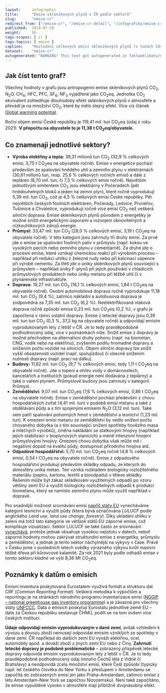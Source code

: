 ```yaml
---
layout:     infographic
title:      "Emise skleníkových plynů v ČR podle sektorů"
slug:       "emise-cr"
redirect_from: ["/emise-cr", "/emise-cr-detail", "/infografiky/emise-cr-detail"]
published:  2019-07-20
weight:     50
tags-scopes: [ cr ]
tags-topics: [ emise ]
caption:    "Rozložení celkových emisí skleníkových plynů (v tunách CO<sub>2</sub> ekvivalentu) v ČR za rok 2021 v jednotlivých sektorech lidské činnosti. Roční objem emisí České republiky je 119,41 mil. tun (údaj z roku 2021). V přepočtu na obyvatele to je 11,38 t CO<sub>2</sub>eq/obyvatele."
dataset:    "emise-cr"
autogenerated: "WARNING! This text got autogenerated in faktaoklimatu/data-analysis on 2023-10-03. Do not change here, fix it in the source notebook."
---
```


## Jak číst tento graf?

Všechny hodnoty v grafu jsou <glossary id="antropogennisklenikoveplyny">antropogenní emise</glossary> skleníkových plynů CO<sub>2</sub>, N<sub>2</sub>O, CH<sub>4</sub>, HFC, PFC, SF<sub>6</sub>, NF<sub>3</sub> vyjádřené jako <glossary id="co2eq">CO<sub>2</sub>eq</glossary>. Jednotka CO<sub>2</sub> ekvivalent zohledňuje dlouhodobý efekt skleníkových plynů v atmosféře a převádí je na množství CO<sub>2</sub>, které by mělo stejný efekt. Více viz článek [Global warming potential](https://en.wikipedia.org/wiki/Global_warming_potential).

Roční objem emisí České republiky je 119,41 mil. tun CO<sub>2</sub>eq (údaj z roku 2021). __V přepočtu na obyvatele to je 11,38 t CO<sub>2</sub>eq/obyvatele.__

## Co znamenají jednotlivé sektory?

* __Výroba elektřiny a tepla:__ 39,31 milionů tun CO<sub>2</sub> (32,9 % celkových emisí, 3,75 t CO<sub>2</sub>eq na obyvatele ročně). Emise v energetice pochází především ze spalování hnědého uhlí a zemního plynu v elektrárnách (30,61 milionů tun, resp. 25,6 % celkových ročních emisí) a dále z tepláren (8,70 mil. tun, či 7,3 % celkových emisí ročně). Největším jednotlivým emitentem CO<sub>2</sub> jsou elektrárny v Počeradech (pět hnědouhelných bloků a jeden na zemní plyn), které ročně vyprodukují 5,39 mil. tun CO<sub>2</sub>, což je 4,5 % celkových emisí České republiky. Pět největších českých fosilních elektráren, Počerady, Ledvice, Prunéřov, Tušimice a Chvaletice, vyprodukují ročně více emisí CO<sub>2</sub> než veškerá silniční doprava. Emise skleníkových plynů původem z energetiky je možné snížit energetickými úsporami a rozvojem obnovitelných a nízkouhlíkových zdrojů energie.
* __Průmysl:__ 33,47 mil. tun CO<sub>2</sub> (28,0 % celkových emisí, 3,19 t CO<sub>2</sub>eq na obyvatele ročně). V této kategorii jsou zahrnuty tři druhy emisí. Za prvé jde o emise ze spalování fosilních paliv v průmyslu (např. koksu ve vysokých pecích nebo zemního plynu v cementárně). Za druhé jde o procesní emise, které vznikají chemickou reakcí při výrobním procesu – například při redukci uhlíku z železné rudy nebo při kalcinaci vápence při výrobě cementu. Za třetí jde o úniky skleníkových plynů související s průmyslem – například úniky F-plynů při jejich používání v chladících průmyslových produktech nebo úniky metanu při těžbě uhlí či v plynárenské infrastruktuře.
* __Doprava:__ 19,27 mil. tun CO<sub>2</sub> (16,1 % celkových emisí, 1,84 t CO<sub>2</sub>eq na obyvatele ročně). Osobní automobilová doprava ročně vyprodukuje 11,18 mil. tun CO<sub>2</sub> (9,4 %), zatímco nákladní a autobusová doprava je zodpovědná za 7,35 mil. tun CO<sub>2</sub> (6,2 %). Neelektrifikovaná vlaková doprava ročně způsobí emise 0,23 mil. tun CO<sub>2</sub>eq (0,2 %), v grafu je započtena v rámci ostatní dopravy. Emise z letecké dopravy jsou 0,39 mil. tun tun CO<sub>2</sub> (0,3 %, 37,2 kg na obyvatele ročně) a odpovídají emisím vyprodukovaným lety z letišť v ČR. Je to tedy pravděpodobně podhodnocený údaj, více v poznámkách níže. Snížit emise z dopravy je možné přechodem na alternativní druhy pohonu (např. na biometan, CNG, vodík nebo na elektřinu), zvýšením podílu hromadné dopravy a snížením počtu vozidel na silnicích. Objem silniční dopravy lze snížit vyšší obsazeností vozidel (např. spolujízdou) či obecně snížením nutnosti dopravy (např. prací na dálku).
* __Budovy:__ 11,62 mil. tun CO<sub>2</sub> (9,7 % celkových emisí, tedy 1,11 t CO<sub>2</sub>eq na obyvatele ročně). Jde o topení a ohřev vody v domácnostech, kancelářích a institucích (pokud energie není dodávána z teplárny) a také o vaření plynem. Průmyslové budovy jsou zahrnuty v kategorii Průmysl.
* __Zemědělství:__ 9,07 mil. tun CO<sub>2</sub>eq (7,6 % celkových emisí, 0,86 t CO<sub>2</sub>eq na obyvatele ročně). Emise v zemědělství pochází především z chovu hospodářských zvířat (4,41 mil. tun) v podobě emisí metanu a také z obdělávání půdy a s tím spojenými emisemi N<sub>2</sub>O (3,12 mil. tun). Také sem patří spalování pohonných hmot v zemědělství a lesnictví (1,23 mil. tun). K omezení emisí metanu ze zemědělství by vedlo snížení počtu chovaného dobytka (a s tím související snížení spotřeby hovězího masa a mléčných výrobků), změna nakládání se statkovými hnojivy (například jejich stabilizací v bioplynových stanicích) a méně intenzivní hnojení průmyslovými hnojivy. Omezení chovu dobytka však může mít i negativní dopad na kvalitu půdy, dostupnost přírodního hnojiva atd.
* __Odpadové hospodářství:__ 5,70 mil. tun CO<sub>2</sub>eq ročně (4,8 % celkových emisí, 0,54 t CO<sub>2</sub>eq na obyvatele ročně). Emise z odpadového hospodářství produkují především skládky odpadu, ze kterých do atmosféry uniká metan. Ten vzniká rozkladem biologicky rozložitelného materiálu (papíru, kartonu, textilií a bioodpadu) v tělese skládky. Řešením může být zákaz skládkování využitelných odpadů po vzoru většiny zemí EU a využití biologicky rozložitelných odpadů k produkci biometanu, který se namísto zemního plynu může využít například v dopravě.

Pro snadnější možnost srovnávání emisí [napříč státy EU](/infografiky/emise-vybrane-staty) vynecháváme kategorii lesnictví a využití půdy (která bývá označována _LULUCF_ podle anglického _Land use, land use change, forestry_). Díky ukládání uhlíku v zeleni má totiž tato kategorie ve většině států EU záporné emise, což komplikuje vizualizaci. Sektor LULUCF se také často ze srovnávání [vynechává](https://climateactiontracker.org/methodology/indc-ratings-and-lulucf/), protože jednak obsahuje vysokou nejistotu v datech, neboť záporné hodnoty mohou zakrývat _strukturální_ emise z energetiky, průmyslu a zemědělství, a jednak je tento sektor náchylnější na výkyvy v čase. Právě v Česku jsme v posledních letech svědky výrazného výkyvu kvůli masivní těžbě dřeva při kůrovcové kalamitě. Za rok 2021 byly podle odhadů emise v tomto sektoru _kladné_ ve výši 8,36 Mt CO<sub>2</sub>eq.

## Poznámky k datům o emisích
Emisní inventura poskytovaná Eurostatem využívá formát a strukturu dat CRF (_Common Reporting Format_). Veškerá metodika k výpočtům a reportingu je na stránkách národního programu inventarizace emisí ([NGGIP – national greenhouse gas inventory programme](https://www.ipcc-nggip.iges.or.jp/)) a je závazná pro všechny státy [UNFCCC](https://cs.wikipedia.org/wiki/R%C3%A1mcov%C3%A1_%C3%BAmluva_OSN_o_zm%C4%9Bn%C4%9B_klimatu). Data o emisích poskytují Eurostatu jednotlivé země EU – data za Českou republiku sestavuje ČHMÚ, podílí se na tom ovšem více českých institucí.

**Údaje odpovídají emisím vyprodukovaným v dané zemi**, avšak vzhledem k vývozu a dovozu zboží nemusejí odpovídat emisím vzniklých ze spotřeby v dané zemi. ČR například do dalších zemí EU vyváží elektřinu, ocel, automobily apod. a dováží zboží z jiných zemí EU nebo z Číny. **Zahrnutí letecké dopravy je podobně problematické** – zobrazený příspěvek letecké dopravy odpovídá emisím vyprodukovaným lety z letišť v ČR. Je to tedy pravděpodobně podhodnocený údaj (mnoho Čechů létá z Vídně či Bratislavy) a neodpovídá zcela množství emisí, které Češi způsobí (typicky např. let českého člověka do New Yorku s přestupem v Amsterdamu se započítá do zobrazených emisí jen jako Praha–Amsterdam, zatímco emise z letu Amsterdam–New York se započtou Nizozemsku). Není také započítáno, že emise vypuštěné vysoko v atmosféře mají přibližně dvojnásobný efekt.

